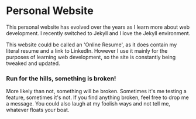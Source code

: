 # Personal Website

This personal website has evolved over the years as I learn more about web development. I recently switched to Jekyll and I love the Jekyll environment.

This website could be called an 'Online Resume', as it does contain my literal resume and a link to LinkedIn. However I use it mainly for the purposes of learning web development, so the site is constantly being tweaked and updated.

### Run for the hills, something is broken!

More likely than not, something will be broken. Sometimes it's me testing a feature, sometimes it's not. If you find anything broken, feel free to drop me a message. You could also laugh at my foolish ways and not tell me, whatever floats your boat. 
